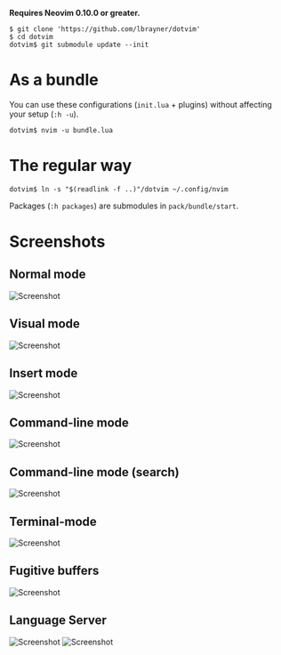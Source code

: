 **Requires Neovim 0.10.0 or greater.**

```
$ git clone 'https://github.com/lbrayner/dotvim'
$ cd dotvim
dotvim$ git submodule update --init
```

# As a bundle

You can use these configurations (`init.lua` + plugins) without affecting your
setup (`:h -u`).

```
dotvim$ nvim -u bundle.lua
```

# The regular way

```
dotvim$ ln -s "$(readlink -f ..)"/dotvim ~/.config/nvim
```

Packages (`:h packages`) are submodules in `pack/bundle/start`.

# Screenshots

## Normal mode

![Screenshot](https://user-images.githubusercontent.com/5733531/278879863-8b28ff16-074f-4a5b-a2cf-d8ffb3f3bb4f.png)

## Visual mode

![Screenshot](https://user-images.githubusercontent.com/5733531/277468644-6206d0d8-bff0-4d0b-ac4a-09f6562f5128.png)

## Insert mode

![Screenshot](https://user-images.githubusercontent.com/5733531/277468649-2664962d-8d64-41b9-b35c-9c055e21c196.png)

## Command-line mode

![Screenshot](https://user-images.githubusercontent.com/5733531/277468645-26d2ac22-5340-49b2-8c0c-526c9e139f4c.png)

## Command-line mode (search)

![Screenshot](https://user-images.githubusercontent.com/5733531/277468641-48804bb7-0e0f-4adc-a051-cd56b9fddc71.png)

## Terminal-mode

![Screenshot](https://user-images.githubusercontent.com/5733531/277469194-36532403-e079-416d-b47f-10416a07a6bb.png)

## Fugitive buffers

![Screenshot](https://user-images.githubusercontent.com/5733531/278879467-9280913e-070c-421f-995d-06af1f8cced0.png)

## Language Server

![Screenshot](https://user-images.githubusercontent.com/5733531/278879472-f870d669-7353-4f84-b196-40e16a4462b1.png)
![Screenshot](https://user-images.githubusercontent.com/5733531/278879470-f1acba2a-1b80-4582-9b5e-ede43ee24772.png)
